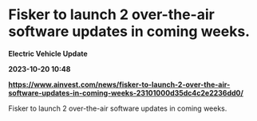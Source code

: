 # Fisker to launch 2 over-the-air software updates in coming weeks.
**Electric Vehicle Update**

**2023-10-20 10:48**

**https://www.ainvest.com/news/fisker-to-launch-2-over-the-air-software-updates-in-coming-weeks-23101000d35dc4c2e2236dd0/**

Fisker to launch 2 over-the-air software updates in coming weeks.